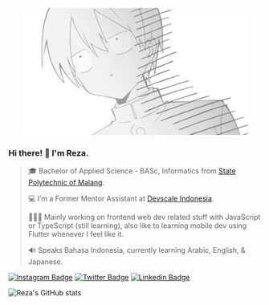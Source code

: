 <p align="center"><img width="450" src="shiraishi_junta.png"><p>

### Hi there! 👋 I'm Reza.

> 🎓 Bachelor of Applied Science - BASc, Informatics from [State Polytechnic of Malang](https://www.polinema.ac.id/).
>
> 💻 I’m a Former Mentor Assistant at [Devscale Indonesia](https://github.com/Devscale-Indonesia).
>
> 👨🏻‍💻 Mainly working on frontend web dev related stuff with JavaScript or TypeScript (still learning), also like to learning mobile dev using Flutter whenever I feel like it.
>
> 🔊 Speaks Bahasa Indonesia, currently learning Arabic, English, & Japanese.

[![Instagram Badge](https://img.shields.io/badge/-Instagram-F50363?logo=Instagram&logoColor=white)](https://www.instagram.com/rez4rinaldi/?hl=ja)
[![Twitter Badge](https://img.shields.io/twitter/follow/rez4rinaldi?label=Twitter&style=social)](https://twitter.com/rez4rinaldi)
[![Linkedin Badge](https://img.shields.io/badge/-LinkedIn-0e76a8?logo=Linkedin&logoColor=white)](https://linkedin.com/in/rez4rinaldi)

![Reza's GitHub stats](https://github-readme-stats.vercel.app/api?username=rezarinaldi&show_icons=true&title_color=fff&icon_color=79ff97&text_color=9f9f9f&bg_color=1D282A)


